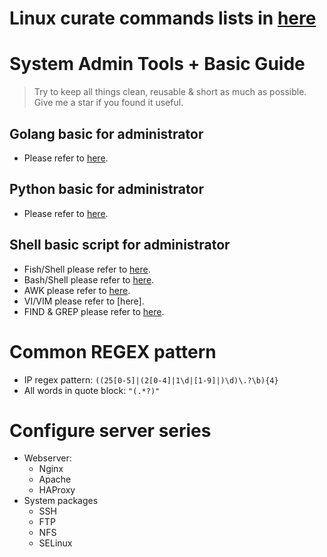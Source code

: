 # Linux curate commands lists in [here](./cheatsheets/Linux%20Commands.pdf)

# System Admin Tools + Basic Guide

> Try to keep all things clean, reusable & short as much as possible. Give me a star if you found it useful.

## Golang basic for administrator

- Please refer to [here](./docs/golang.md).

## Python basic for administrator

- Please refer to [here](./docs/python.md).

## Shell basic script for administrator

- Fish/Shell please refer to [here](./docs/fish_shell.md).
- Bash/Shell please refer to [here](./docs/bash_shell.md).
- AWK please refer to [here](./docs/awk.md).
- VI/VIM please refer to [here].
- FIND & GREP please refer to [here](./docs/find.md).

# Common REGEX pattern

- IP regex pattern: `((25[0-5]|(2[0-4]|1\d|[1-9]|)\d)\.?\b){4}`
- All words in quote block: `"(.*?)"`

# Configure server series

- Webserver:
  - Nginx
  - Apache
  - HAProxy
- System packages
  - SSH
  - FTP
  - NFS
  - SELinux
